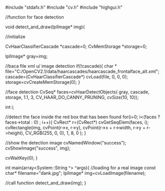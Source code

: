 


#include "stdafx.h"
#include "cv.h"
#include "highgui.h"

//function for face detection 

void detect_and_draw(IplImage* img){

 //initialize
 
 CvHaarClassifierCascade *cascade=0;
 CvMemStorage *storage=0;

 IplImage* gray=img;

 //baca file xml u/ image detection
 if(!cascade){
  char * file="C:/OpenCV2.1/data/haarcascades/haarcascade_frontalface_alt.xml";
  cascade=(CvHaarClassifierCascade*) cvLoad(file, 0, 0, 0);
  storage=cvCreateMemStorage(0);
 }

 //face detection
 CvSeq* faces=cvHaarDetectObjects(
  gray, 
  cascade,
  storage,
  1.1,
  3,
  CV_HAAR_DO_CANNY_PRUNING,
  cvSize(10, 10));

 int i;

 //detect the face inside the red box that has been found
 for(i=0; i<(faces ? faces->total : 0) ; i++){
  CvRect* r=(CvRect*) cvGetSeqElem(faces, i);
  cvRectangle(img,
   cvPoint(r->x, r->y),
   cvPoint(r->x + r->width, r->y + r->height),
   CV_RGB(255, 0, 0),
   1, 8, 0
   );
 }

 //show the detection image
 cvNamedWindow("success");
 cvShowImage("success", img);

 cvWaitKey(0);
}

int main(array<System::String ^> ^args){
 //loading for a real image
 const char* filename="dank.jpg";
 IplImage* img=cvLoadImage(filename);

 //call function
 detect_and_draw(img);
}
